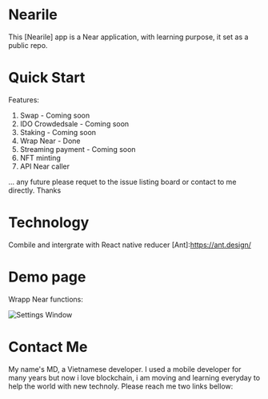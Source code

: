 Nearile
==================

This [Nearile] app is a Near application, with learning purpose, it set as a public repo. 

Quick Start
===========

Features:

1. Swap - Coming soon
2. IDO Crowdedsale - Coming soon
3. Staking - Coming soon
4. Wrap Near - Done
5. Streaming payment - Coming soon
6. NFT minting 
7. API Near caller

... any future please requet to the issue listing board or contact to me directly. Thanks


Technology 
======

[Near-sdk-rs]: https://github.com/near/near-sdk-rs
[near-api-js]: https://github.com/near/near-api-js/
[ReactJs]: https://reactjs.org/
[W3.CSS]:https://www.w3schools.com/w3css/
Combile and intergrate with React native reducer
[Ant]:https://ant.design/

Demo page
======

Wrapp Near functions:

![Settings Window](https://raw.github.com/ryanmaxwell/iArrived/master/Screenshots/Settings.png)

Contact Me
===============

My name's MD, a Vietnamese developer. I used a mobile developer for many years but now i love blockchain, i am moving and learning everyday to help the world with new technoly. Please reach me two links bellow:

  [Telegram]: https://t.me/mitsori
  [Discord]: https://discordapp.com/users/546871072339918861

  